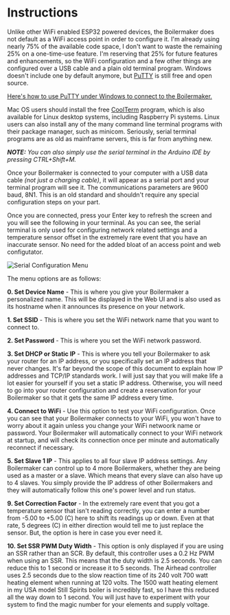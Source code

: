 # Instructions

Unlike other WiFi enabled ESP32 powered devices, the Boilermaker does not default as a WiFi access point in order to configure it. I'm already using nearly 75% of the available code space, I don't want to waste the remaining 25% on a one-time-use feature. I'm reserving that 25% for future features and enhancements, so the WiFi configuration and a few other things are configured over a USB cable and a plain old terminal program. Windows doesn't include one by default anymore, but [PuTTY](https://www.putty.org/) is still free and open source.

[Here's how to use PuTTY under Windows to connect to the Boilermaker.](https://x.com/i/grok/share/i61lGPHt1tv3cxOr8ogD5S6SR)

Mac OS users should install the free [CoolTerm](https://freeware.the-meiers.org/) program, which is also available for Linux desktop systems, including Raspberry Pi systems. Linux users can also install any of the many command line terminal programs with their package manager, such as minicom. Seriously, serial terminal programs are as old as mainframe servers, this is far from anything new.

_**NOTE:** You can also simply use the serial terminal in the Arduino IDE by pressing CTRL+Shift+M._

Once your Boilermaker is connected to your computer with a USB data cable _(not just a charging cable)_, it will appear as a serial port and your terminal program will see it. The communications parameters are 9600 baud, 8N1. This is an old standard and shouldn't require any special configuration steps on your part.

Once you are connected, press your Enter key to refresh the screen and you will see the following in your terminal. As you can see, the serial terminal is only used for configuring network related settings and a temperature sensor offset in the extremely rare event that you have an inaccurate sensor. No need for the added bloat of an access point and web configutator.<br>

![Serial Configuration Menu](https://github.com/user-attachments/assets/d612be73-193b-4cfc-8d32-baa44cb02adb)

The menu options are as follows:

**0. Set Device Name** - This is where you give your Boilermaker a personalized name. This will be displayed in the Web UI and is also used as its hostname when it announces its presence on your network.

**1. Set SSID** - This is where you set the WiFi network name that you want to connect to.

**2. Set Password** - This is where you set the WiFi network password.

**3. Set DHCP or Static IP** - This is where you tell your Boilermaker to ask your router for an IP address, or you specifically set an IP address that never changes. It's far beyond the scope of this document to explain how IP addresses and TCP/IP standards work. I will just say that you will make life a lot easier for yourself if you set a static IP address. Otherwise, you will need to go into your router configuration and create a reservation for your Boilermaker so that it gets the same IP address every time.

**4. Connect to WiFi** - Use this option to test your WiFi configuration. Once you can see that your Boilermaker connects to your WiFi, you won't have to worry about it again unless you change your WiFi netwoork name or password. Your Boilermaker will automatically connect to your WiFi network at startup, and will check its connection once per minute and automatically reconnect if necessary.

**5. Set Slave 1 IP** - This applies to all four slave IP address settings. Any Boilermaker can control up to 4 more Boilermakers, whether they are being used as a master or a slave. Which means that every slave can also have up to 4 slaves. You simply provide the IP address of other Boilermakers and they will automatically follow this one's power level and run status.

**9. Set Correction Factor** - In the extremely rare event that you got a temperature sensor that isn't reading correctly, you can enter a number from -5.00 to +5.00 (C) here to shift its readings up or down. Even at that rate, 5 degrees (C) in either direction would tell me to just replace the sensor. But, the option is here in case you ever need it.

**10. Set SSR PWM Duty Width** - This option is only displayed if you are using an SSR rather than an SCR. By default, this controller uses a 0.2 Hz PWM when using an SSR. This means that the duty width is 2.5 seconds. You can reduce this to 1 second or increase it to 5 seconds. The Airhead controller uses 2.5 seconds due to the slow reaction time of its 240 volt 700 watt heating element when running at 120 volts. The 1500 watt heating element in my USA model Still Spirits boiler is incredibly fast, so I have this reduced all the way down to 1 second. You will just have to experiment with your system to find the magic number for your elements and supply voltage.
